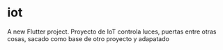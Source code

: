 # iot

A new Flutter project.
Proyecto de IoT controla luces, puertas entre otras cosas, sacado como base de otro proyecto y adapatado
